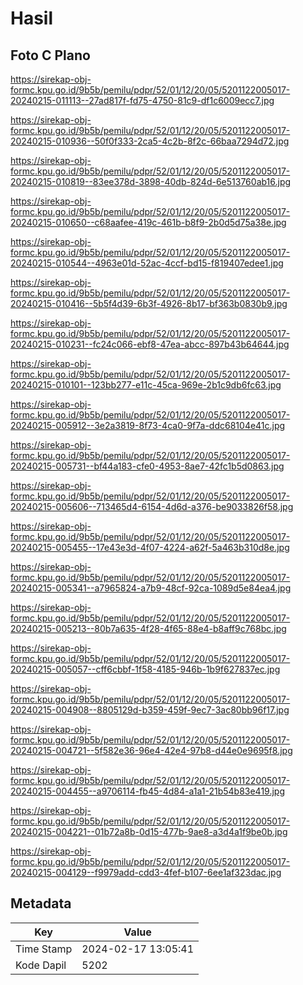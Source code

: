 # Hasil

## Foto C Plano

https://sirekap-obj-formc.kpu.go.id/9b5b/pemilu/pdpr/52/01/12/20/05/5201122005017-20240215-011113--27ad817f-fd75-4750-81c9-df1c6009ecc7.jpg

https://sirekap-obj-formc.kpu.go.id/9b5b/pemilu/pdpr/52/01/12/20/05/5201122005017-20240215-010936--50f0f333-2ca5-4c2b-8f2c-66baa7294d72.jpg

https://sirekap-obj-formc.kpu.go.id/9b5b/pemilu/pdpr/52/01/12/20/05/5201122005017-20240215-010819--83ee378d-3898-40db-824d-6e513760ab16.jpg

https://sirekap-obj-formc.kpu.go.id/9b5b/pemilu/pdpr/52/01/12/20/05/5201122005017-20240215-010650--c68aafee-419c-461b-b8f9-2b0d5d75a38e.jpg

https://sirekap-obj-formc.kpu.go.id/9b5b/pemilu/pdpr/52/01/12/20/05/5201122005017-20240215-010544--4963e01d-52ac-4ccf-bd15-f819407edee1.jpg

https://sirekap-obj-formc.kpu.go.id/9b5b/pemilu/pdpr/52/01/12/20/05/5201122005017-20240215-010416--5b5f4d39-6b3f-4926-8b17-bf363b0830b9.jpg

https://sirekap-obj-formc.kpu.go.id/9b5b/pemilu/pdpr/52/01/12/20/05/5201122005017-20240215-010231--fc24c066-ebf8-47ea-abcc-897b43b64644.jpg

https://sirekap-obj-formc.kpu.go.id/9b5b/pemilu/pdpr/52/01/12/20/05/5201122005017-20240215-010101--123bb277-e11c-45ca-969e-2b1c9db6fc63.jpg

https://sirekap-obj-formc.kpu.go.id/9b5b/pemilu/pdpr/52/01/12/20/05/5201122005017-20240215-005912--3e2a3819-8f73-4ca0-9f7a-ddc68104e41c.jpg

https://sirekap-obj-formc.kpu.go.id/9b5b/pemilu/pdpr/52/01/12/20/05/5201122005017-20240215-005731--bf44a183-cfe0-4953-8ae7-42fc1b5d0863.jpg

https://sirekap-obj-formc.kpu.go.id/9b5b/pemilu/pdpr/52/01/12/20/05/5201122005017-20240215-005606--713465d4-6154-4d6d-a376-be9033826f58.jpg

https://sirekap-obj-formc.kpu.go.id/9b5b/pemilu/pdpr/52/01/12/20/05/5201122005017-20240215-005455--17e43e3d-4f07-4224-a62f-5a463b310d8e.jpg

https://sirekap-obj-formc.kpu.go.id/9b5b/pemilu/pdpr/52/01/12/20/05/5201122005017-20240215-005341--a7965824-a7b9-48cf-92ca-1089d5e84ea4.jpg

https://sirekap-obj-formc.kpu.go.id/9b5b/pemilu/pdpr/52/01/12/20/05/5201122005017-20240215-005213--80b7a635-4f28-4f65-88e4-b8aff9c768bc.jpg

https://sirekap-obj-formc.kpu.go.id/9b5b/pemilu/pdpr/52/01/12/20/05/5201122005017-20240215-005057--cff6cbbf-1f58-4185-946b-1b9f627837ec.jpg

https://sirekap-obj-formc.kpu.go.id/9b5b/pemilu/pdpr/52/01/12/20/05/5201122005017-20240215-004908--8805129d-b359-459f-9ec7-3ac80bb96f17.jpg

https://sirekap-obj-formc.kpu.go.id/9b5b/pemilu/pdpr/52/01/12/20/05/5201122005017-20240215-004721--5f582e36-96e4-42e4-97b8-d44e0e9695f8.jpg

https://sirekap-obj-formc.kpu.go.id/9b5b/pemilu/pdpr/52/01/12/20/05/5201122005017-20240215-004455--a9706114-fb45-4d84-a1a1-21b54b83e419.jpg

https://sirekap-obj-formc.kpu.go.id/9b5b/pemilu/pdpr/52/01/12/20/05/5201122005017-20240215-004221--01b72a8b-0d15-477b-9ae8-a3d4a1f9be0b.jpg

https://sirekap-obj-formc.kpu.go.id/9b5b/pemilu/pdpr/52/01/12/20/05/5201122005017-20240215-004129--f9979add-cdd3-4fef-b107-6ee1af323dac.jpg


## Metadata

| Key        | Value               |
| ---------- | ------------------- |
| Time Stamp | 2024-02-17 13:05:41 |
| Kode Dapil | 5202                |



